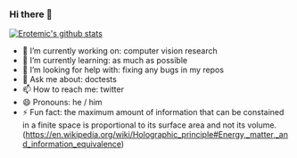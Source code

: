 ### Hi there 👋

[![Erotemic's github stats](https://github-readme-stats.vercel.app/api?username=Erotemic)](https://github.com/Erotemic/github-readme-stats)



- 🔭 I’m currently working on: computer vision research
- 🌱 I’m currently learning: as much as possible
- 🤔 I’m looking for help with: fixing any bugs in my repos
- 💬 Ask me about: doctests
- 📫 How to reach me: twitter
- 😄 Pronouns: he / him
- ⚡ Fun fact: the maximum amount of information that can be constained in a finite space is proportional to its surface area and not its volume. (https://en.wikipedia.org/wiki/Holographic_principle#Energy,_matter,_and_information_equivalence)

